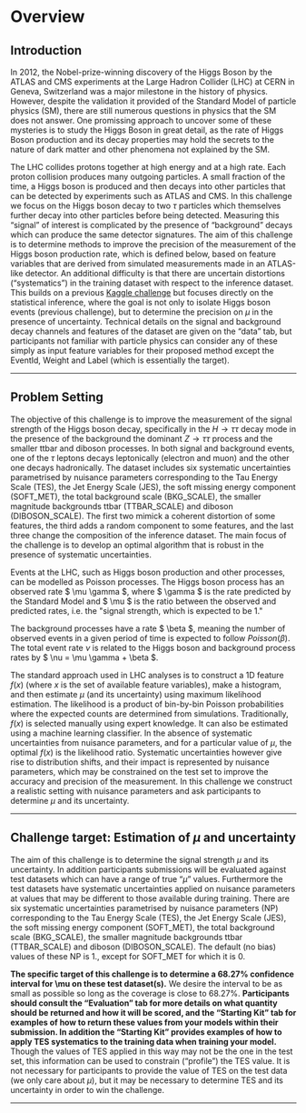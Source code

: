 # Overview 

## Introduction 
In 2012, the Nobel-prize-winning discovery of the Higgs Boson by the ATLAS and CMS experiments at the Large Hadron Collider (LHC) at CERN in Geneva, Switzerland was a major milestone in the history of physics. However, despite the validation it provided of the Standard Model of particle physics (SM), there are still numerous questions in physics that the SM does not answer. One promissing approach to uncover some of these mysteries is to study the Higgs Boson in great detail, as the rate of Higgs Boson production and its decay properties may hold the secrets to the nature of dark matter and other phenomena not explained by the SM.

The LHC collides protons together at high energy and at a high rate. Each proton collision produces many outgoing particles. A small fraction of the time, a Higgs boson is produced and then decays into other particles that can be detected by experiments such as ATLAS and CMS. In this challenge we focus on the Higgs boson decay to two $\tau$ particles which themselves further decay into other particles before being detected. Measuring this “signal” of interest is complicated by the presence of “background” decays which can produce the same detector signatures. The aim of this challenge is to determine methods to improve the precision of the measurement of the Higgs boson production rate, which is defined below, based on feature variables that are derived from simulated measurements made in an ATLAS-like detector. An additional difficulty is that there are uncertain distortions (“systematics”) in the training dataset with respect to the inference dataset. This builds on a previous [Kaggle challenge](https://www.kaggle.com/c/higgs-boson) but focuses directly on the statistical inference, where the goal is not only to isolate Higgs boson events (previous challenge), but to determine the precision on $\mu$ in the presence of uncertainty. Technical details on the signal and background decay channels and features of the dataset are given on the “data” tab, but participants not familiar with particle physics can consider any of these simply as input feature variables for their proposed method except the EventId, Weight and Label (which is essentially the target).

***

## Problem Setting

The objective of this challenge is to improve the measurement of the signal strength of the Higgs boson decay, specifically in the $H \rightarrow \tau \tau$ decay mode in the presence of the background the dominant $Z \rightarrow \tau \tau$ process and the smaller ttbar and diboson processes. In both signal and background events, one of the $\tau$ leptons decays leptonically (electron and muon) and the other one decays hadronically. The dataset includes six systematic uncertainties parametrised by nuisance parameters corresponding to the Tau Energy Scale (TES), the Jet Energy Scale (JES), the soft missing energy component (SOFT_MET), the total background scale (BKG_SCALE), the smaller magnitude backgrounds ttbar (TTBAR_SCALE) and diboson (DIBOSON_SCALE). The first two mimick a coherent distortion of some features, the third adds a random component to some features, and the last three change the composition of the inference dataset. The main focus of the challenge is to develop an optimal algorithm that is robust in the presence of systematic uncertainties.

Events at the LHC, such as Higgs boson production and other processes, can be modelled as Poisson processes.
The Higgs boson process has an observed rate $ \mu \gamma $, where $ \gamma $ is the rate predicted by the Standard Model and $ \mu $ is the ratio between the observed and predicted rates, i.e. the "signal strength, which is expected to be 1."

The background processes have a rate $ \beta $, meaning the number of observed events in a given period of time is expected to follow $Poisson(\beta)$. The total event rate $\nu$ is related to the Higgs boson and background process rates by $ \nu = \mu \gamma + \beta $.

The standard approach used in LHC analyses is to construct a 1D feature $f(x)$ (where $x$ is the set of available feature variables), make a histogram, and then estimate $\mu$ (and its uncertainty) using maximum likelihood estimation.  The likelihood is a product of bin-by-bin Poisson probabilities where the expected counts are determined from simulations. Traditionally, $f(x)$ is selected manually using expert knowledge. It can also be estimated using a machine learning classifier. In the absence of systematic uncertainties from nuisance parameters, and for a particular value of $\mu$, the optimal $f(x)$ is the likelihood ratio. Systematic uncertainties however give rise to distribution shifts, and their impact is represented by nuisance parameters,  which may be constrained on the test set to improve the accuracy and precision of the measurement. In this challenge we construct a realistic setting with nuisance parameters and ask participants to determine $\mu$ and its uncertainty.

***

## Challenge target: Estimation of $\mu$ and uncertainty

The aim of this challenge is to determine the signal strength $\mu$ and its uncertainty. In addition participants submissions will be evaluated against test datasets which can have a range of true “$\mu$” values.  Furthermore the test datasets have systematic uncertainties applied on nuisance parameters at values that may be different to those available during training. There are six systematic uncertainties parametrised by nuisance parameters (NP) corresponding to the Tau Energy Scale (TES), the Jet Energy Scale (JES), the soft missing energy component (SOFT_MET), the total background scale (BKG_SCALE), the smaller magnitude backgrounds ttbar (TTBAR_SCALE) and diboson (DIBOSON_SCALE). The default (no bias) values of these  NP is 1., except for SOFT_MET for which it is 0.

**The specific target of this challenge is to determine a 68.27% confidence interval for \mu on these test dataset(s).** We desire the interval to be as small as possible so long as the coverage is close to 68.27%. **Participants should consult the “Evaluation” tab for more details on what quantity should be returned and how it will be scored, and the “Starting Kit” tab for examples of how to return these values from your models within their submission. In addition the “Starting Kit” provides examples of how to apply TES systematics to the training data when training your model.** Though the values of TES applied in this way may not be the one in the test set, this information can be used to constrain (“profile”) the TES value. It is not necessary for participants to provide the value of TES on the test data (we only care about $\mu$), but it may be necessary to determine TES and its uncertainty in order to win the challenge.

***
